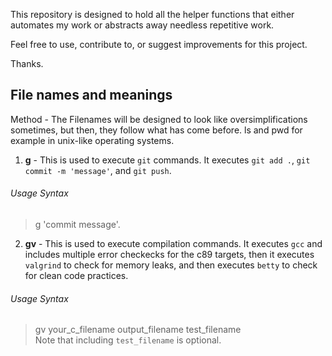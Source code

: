This repository is designed to hold all the helper functions that either automates my work or abstracts away needless repetitive work.

Feel free to use, contribute to, or suggest improvements for this project.

Thanks.

## File names and meanings
Method - The Filenames will be designed to look like oversimplifications sometimes, but then, they follow what has come before. ls and pwd for example in unix-like operating systems.


1. **g** - This is used to execute `git` commands. It executes `git add .`, `git commit -m 'message'`, and `git push`.  
###### Usage Syntax  
> g 'commit message'.  

2. **gv** - This is used to execute compilation commands. It executes `gcc` and includes multiple error checkecks for the c89 targets, then it executes `valgrind` to check for memory leaks, and then executes `betty` to check for clean code practices.  
###### Usage Syntax
> gv your_c_filename output_filename test_filename  
Note that including `test_filename` is optional.
